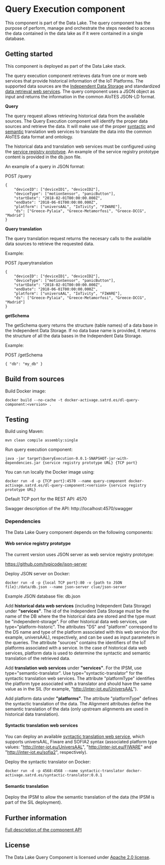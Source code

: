 # Query Execution component

This component is part of the Data Lake. The query component has the purpose of perform, manage and orchestrate the steps needed to access the data contained in the data lake as if it were contained in a single database.


## Getting started

This component is deployed as part of the Data Lake stack.

The query execution component retrieves data from one or more web services that provide historical information of the IoT Platforms. The supported data sources are the [Independent Data Storage](https://github.com/AIoTES/DataLayer-DataLake-IDS) and standardized [data retrieval web services](https://github.com/AIoTES/DataLayer-DataLake-QueryExecution/wiki/DS-data-retrieval-web-services). The query component uses a JSON object as input and returns the information in the common AIoTES JSON-LD format.


**Query**

The query request allows retrieving historical data from the available sources. The Query Execution component will identify the proper data sources and retrieve the data. It will make use of the proper [syntactic](https://github.com/AIoTES/DataLayer-DataLake-QueryExecution/wiki/Syntactic-translation-web-services) and [semantic](https://github.com/activage/AIOTES-2.0/wiki/Semantic-Interoperability-Layer#IPSM) translation web services to translate the data into the common AIoTES data format and ontology.


The historical data and translation web services must be configured using the [service registry prototype](https://github.com/AIoTES/DataLayer-DataLake-QueryExecution/wiki/Service-Registry-prototype). An example of the service registry prototype content is provided in the db.json file.


An example of a query in JSON format:

POST /query

```
{
    "deviceID": ["deviceID1", "deviceID2"],
    "deviceType": ["motionSensor", "panicButton"],
    "startDate": "2018-02-01T00:00:00.000Z",
    "endDate": "2018-06-01T00:00:00.000Z",
    "platform": ["universAAL", "IoTivity", "FIWARE"],
    "ds": ["Greece-Pylaia", "Greece-Metamorfosi", "Greece-DCCG", "Madrid"]
} 

```


**Query translation**

The query translation request returns the necesary calls to the available data sources to retrieve the requested data.

Example:

POST /querytranslation

```
{
    "deviceID": ["deviceID1", "deviceID2"],
    "deviceType": ["motionSensor", "panicButton"],
    "startDate": "2018-02-01T00:00:00.000Z",
    "endDate": "2018-06-01T00:00:00.000Z",
    "platform": ["universAAL", "IoTivity", "FIWARE"],
    "ds": ["Greece-Pylaia", "Greece-Metamorfosi", "Greece-DCCG", "Madrid"]
} 

```


**getSchema**

The getSchema query returns the structure (table names) of a data base in the Independent Data Storage. If no data base name is provided, it returns the structure of all the data bases in the Independent Data Storage.

Example:

POST /getSchema

```
{ "db": "my_db" }

```



## Build from sources

Build Docker image:

`docker build --no-cache -t docker-activage.satrd.es/dl-query-component:<version> .`



## Testing

Build using Maven:

```
mvn clean compile assembly:single
```


Run query execution component:

`java -jar target\QueryExecution-0.0.1-SNAPSHOT-jar-with-dependencies.jar {service registry prototype URL} {TCP port}`



You can run locally the Docker image using:

`docker run -d -p {TCP port}:4570 --name query-component docker-activage.satrd.es/dl-query-component:<version> {service registry prototype URL}`



Default TCP port for the REST API: 4570

Swagger description of the API:   http://localhost:4570/swagger



### Dependencies

The Data Lake Query component depends on the following components:


#### Web service registry prototype

The current version uses JSON server as web service registry prototype:  

https://github.com/typicode/json-server



Deploy JSON server on Docker: 

`docker run -d -p {local TCP port}:80 -v {path to JSON file}:/data/db.json --name json-server clue/json-server`


Example JSON database file: db.json


Add **historical data web services** (including Independent Data Storage) under **"services"**. The id of the Independent Data Storage must be the name of the DB where the the historical data are stored and the type must be "independent-storage". For other historical data web services, use type="platform-historic". The attributes "DS" and "platform" correspond to the DS name and type of the  platform associated with this web service (for example, universAAL), respectively, and can be used as input parameters in the queries. The attribute "sources" contains the identifiers of the IoT platforms associated with a service. In the case of historical data web services, platform data is used to determine the syntactic and semantic translation of the retrieved data.

Add **translation web services** under **"services"**. For the IPSM, use type="semantic-translator". Use type="syntactic-translator" for the syntactic translation web services. The attribute "platformType" identifies the platform type associated with a translator and should have the same value as in the SIL (for example, "http://inter-iot.eu/UniversAAL").

Add platform data under **"platforms"**. The attribute "platformType" defines the syntactic translation of the data. The Alignment attributes define the semantic translation of the data (only upstream alignments are used in historical data translation).


#### Syntactic translation web services

You can deploy an available [syntactic translation web service](https://github.com/AIoTES/SIL-Support-MWtranslator), which supports universAAL, Fiware and SOFIA2 syntax (associated platform type values: "http://inter-iot.eu/UniversAAL", "http://inter-iot.eu/FIWARE" and "http://inter-iot.eu/sofia2", respectively).


Deploy the syntactic translator on Docker:

`docker run -d -p 4568:4568 --name syntactic-translator docker-activage.satrd.es/syntactic-translator:0.0.1`


#### Semantic translation

Deploy the IPSM to allow the semantic translation of the data (the IPSM is part of the SIL deployment).



## Further information

[Full description of the component API](https://github.com/AIoTES/DataLayer-DataLake-QueryExecution/wiki/Query-execution-component-API)



## License
The Data Lake Query Component is licensed under [Apache 2.0 license](https://www.apache.org/licenses/LICENSE-2.0).

